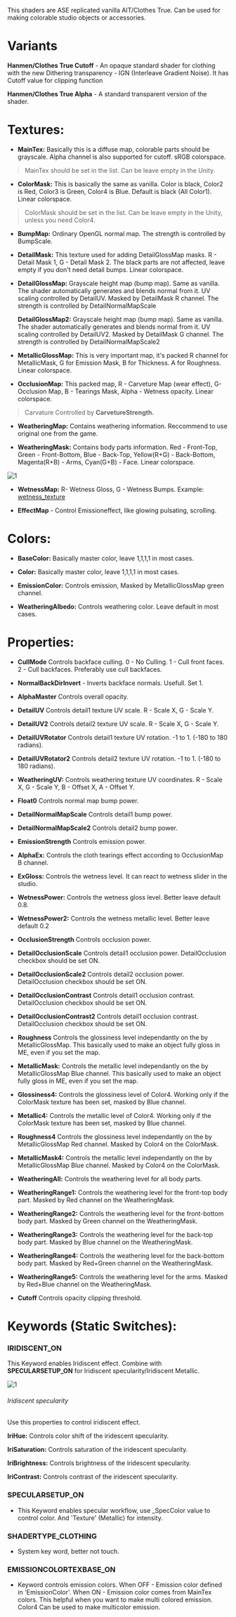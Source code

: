 This shaders are ASE replicated vanilla AIT/Clothes True. Can be used for making colorable studio objects or accessories.

# Variants

**Hanmen/Clothes True Cutoff** - An opaque standard shader for clothing with the new Dithering transparency - IGN (Interleave Gradient Noise). It has Cutoff value for clipping function
 
**Hanmen/Clothes True Alpha** - A standard transparent version of the shader.
  
# Textures:

- **MainTex:** Basically this is a diffuse map, colorable parts should be grayscale. Alpha channel is also supported for cutoff. sRGB colorspace.

>MainTex should be set in the list. Can be leave empty in the Unity.

- **ColorMask:** This is basically the same as vanilla. Color is black, Color2 is Red, Color3 is Green, Color4 is Blue. Default is black (All Color1). Linear colorspace. 

>ColorMask should be set in the list. Can be leave empty in the Unity, unless you need Color4.

  
- **BumpMap:** Ordinary OpenGL normal map. The strength is controlled by BumpScale.  
   
- **DetailMask:** This texture used for adding DetailGlossMap masks. R - Detail Mask 1, G - Detail Mask 2. The black parts are not affected, leave empty if you don't need detail bumps. Linear colorspace.

- **DetailGlossMap:** Grayscale height map (bump map). Same as vanilla. The shader automatically generates and blends normal from it. UV scaling controlled by DetailUV. Masked by DetailMask R channel. The strength is controlled by DetailNormalMapScale

   **DetailGlossMap2:** Grayscale height map (bump map). Same as vanilla. The shader automatically generates and blends normal from it. UV scaling controlled by DetailUV2. Masked by DetailMask G channel. The strength is controlled by DetailNormalMapScale2

- **MetallicGlossMap:** This is very important map, it's packed R channel for MetallicMask, G for Emission Mask, B for Thickness. A for Roughness. Linear colorspace.

- **OcclusionMap:** This packed map, R - Carveture Map (wear effect), G- Occlusion Map, B - Tearings Mask, Alpha - Wetness opacity. Linear colorspace.
>Carvature Controlled by **CarvetureStrength.** 

- **WeatheringMap:** Contains weathering information. Reccommend to use original one from the game.

- **WeatheringMask:** Contains body parts information. Red - Front-Top, Green - Front-Bottom, Blue - Back-Top, Yellow(R+G) - Back-Bottom, Magenta(R+B) - Arms, Cyan(G+B) - Face. Linear colorspace.

![1](https://github.com/Hanmen-lab/HS2-AI-ASE-Shaders/blob/master/weathering.jpg)

- **WetnessMap:** R- Wetness Gloss, G - Wetness Bumps.
Example: [wetness_texture](https://github.com/Hanmen-lab/HS2-AI-ASE-Shaders/blob/master/rita_maincos2_Mat_1_BaseColor.png)

- **EffectMap** - Control Emissioneffect, like glowing pulsating, scrolling. 


# Colors:

- **BaseColor:** Basically master color, leave 1,1,1,1 in most cases.

- **Color:** Basically master color, leave 1,1,1,1 in most cases.

- **EmissionColor:** Controls emission, Masked by MetallicGlossMap green channel.

- **WeatheringAlbedo:** Controls weathering color. Leave default in most cases.


# Properties:

- **CullMode** Controls backface culling. 0 - No Culling. 1 - Cull front faces. 2 - Cull backfaces. Preferably use cull backfaces.

- **NormalBackDirInvert** - Inverts backface normals. Usefull. Set 1.

- **AlphaMaster** Controls overall opacity.

- **DetailUV** Controls detail1 texture UV scale. R - Scale X, G - Scale Y.

- **DetailUV2** Controls detail2 texture UV scale. R - Scale X, G - Scale Y.

- **DetailUVRotator** Controls detail1 texture UV rotation. -1 to 1. (-180 to 180 radians).

- **DetailUVRotator2** Controls detail2 texture UV rotation. -1 to 1. (-180 to 180 radians).

- **WeatheringUV:** Controls weathering texture UV coordinates. R - Scale X, G - Scale Y, B - Offset X, A - Offset Y.

- **Float0** Controls normal map bump power.

- **DetailNormalMapScale** Controls detail1 bump power. 

- **DetailNormalMapScale2** Controls detail2 bump power. 

- **EmissionStrength** Controls emission power.

- **AlphaEx:** Controls the cloth tearings effect according to OcclusionMap B channel.

- **ExGloss:** Controls the wetness level. It can react to wetness slider in the studio.

- **WetnessPower:** Controls the wetness gloss level. Better leave default 0.8.

- **WetnessPower2:** Controls the wetness metallic level. Better leave default 0.2

- **OcclusionStrength** Controls occlusion power. 

- **DetailOcclusionScale** Controls detail1 occlusion power. DetailOcclusion checkbox should be set ON.

- **DetailOcclusionScale2** Controls detail2 occlusion power. DetailOcclusion checkbox should be set ON.

- **DetailOcclusionContrast** Controls detail1 occlusion contrast. DetailOcclusion checkbox should be set ON.

- **DetailOcclusionContrast2** Controls detail1 occlusion contrast. DetailOcclusion checkbox should be set ON.

- **Roughness** Controls the glossiness level independantly on the by MetallicGlossMap. This basically used to make an object fully gloss in ME, even if you set the map.

- **MetallicMask:** Controls the metallic level independantly on the by MetallicGlossMap Blue channel. This basically used to make an object fully gloss in ME, even if you set the map.

- **Glossiness4:** Controls the glossiness level of Color4. Working only if the ColorMask texture has been set,  masked by Blue channel.

- **Metallic4:** Controls the metallic level of Color4. Working only if the ColorMask texture has been set,  masked by Blue channel.

- **Roughness4** Controls the glossiness level independantly on the by MetallicGlossMap Red channel. Masked by Color4 on the ColorMask.

- **MetallicMask4:** Controls the metallic level independantly on the by MetallicGlossMap Blue channel. Masked by Color4 on the ColorMask.

- **WeatheringAll:** Controls the weathering level for all body parts. 

- **WeatheringRange1:** Controls the weathering level for the front-top body part. Masked by Red channel on the WeatheringMask.

- **WeatheringRange2:** Controls the weathering level for the front-bottom body part. Masked by Green channel on the WeatheringMask.

- **WeatheringRange3:** Controls the weathering level for the back-top body part. Masked by Blue channel on the WeatheringMask.

- **WeatheringRange4:** Controls the weathering level for the back-bottom body part. Masked by Red+Green channel on the WeatheringMask.

- **WeatheringRange5:** Controls the weathering level for the arms. Masked by Red+Blue channel on the WeatheringMask.

- **Cutoff** Controls opacity clipping threshold. 


# Keywords (Static Switches):


### **IRIDISCENT_ON** 

This Keyword enables Iridiscent effect. Combine with **SPECULARSETUP_ON** for Iridiscent specularity/Iridiscent Metallic.

![1](https://github.com/Hanmen-lab/HS2-AI-ASE-Shaders/blob/master/iri.gif)

###### Iridiscent specularity

Use this properties to control iridiscent effect.

**IriHue:** Controls color shift of the iridescent specularity.

**IriSaturation:** Controls saturation of the iridescent specularity.

**IriBrightness:** Controls brightness of the iridescent specularity.

**IriContrast:** Controls contrast of the iridescent specularity.


### **SPECULARSETUP_ON** 
- This Keyword enables specular workflow, use _SpecColor value to control color. And 'Texture' (Metallic) for intensity.

### **SHADERTYPE_CLOTHING** 
- System key word, better not touch.

### **EMISSIONCOLORTEXBASE_ON** 
- Keyword controls emission colors. When OFF - Emission color defined in 'EmissionColor'. When ON - Emission color comes from MainTex colors. This helpful when you want to make multi colored emission. Color4 Can be used to make multicolor emission.

